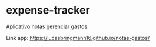 # expense-tracker
Aplicativo notas gerenciar gastos.

Link app: https://lucasbringmann16.github.io/notas-gastos/
